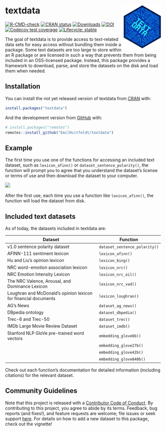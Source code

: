 
<!-- README.md is generated from README.Rmd. Please edit that file -->

# textdata <img src='man/figures/logo.png' align="right" height="139" />

<!-- badges: start -->

[![R-CMD-check](https://github.com/EmilHvitfeldt/textdata/actions/workflows/R-CMD-check.yaml/badge.svg)](https://github.com/EmilHvitfeldt/textdata/actions/workflows/R-CMD-check.yaml)
[![CRAN
status](https://www.r-pkg.org/badges/version/textdata)](https://CRAN.R-project.org/package=textdata)
[![Downloads](http://cranlogs.r-pkg.org/badges/textdata)](https://cran.r-project.org/package=textdata)
[![DOI](https://zenodo.org/badge/DOI/10.5281/zenodo.3244433.svg)](https://doi.org/10.5281/zenodo.3244433)
[![Codecov test
coverage](https://codecov.io/gh/EmilHvitfeldt/textdata/branch/master/graph/badge.svg)](https://app.codecov.io/gh/EmilHvitfeldt/textdata?branch=master)
[![Lifecycle:
stable](https://img.shields.io/badge/lifecycle-stable-brightgreen.svg)](https://lifecycle.r-lib.org/articles/stages.html)
<!-- badges: end -->

The goal of textdata is to provide access to text-related data sets for
easy access without bundling them inside a package. Some text datasets
are too large to store within an R package or are licensed in such a way
that prevents them from being included in an OSS-licensed package.
Instead, this package provides a framework to download, parse, and store
the datasets on the disk and load them when needed.

## Installation

You can install the not yet released version of textdata from
[CRAN](https://CRAN.R-project.org) with:

``` r
install.packages("textdata")
```

And the development version from [GitHub](https://github.com/) with:

``` r
# install.packages("remotes")
remotes::install_github("EmilHvitfeldt/textdata")
```

## Example

The first time you use one of the functions for accessing an included
text dataset, such as `lexicon_afinn()` or
`dataset_sentence_polarity()`, the function will prompt you to agree
that you understand the dataset’s license or terms of use and then
download the dataset to your computer.

![](man/figures/textdata_demo.gif)

After the first use, each time you use a function like
`lexicon_afinn()`, the function will load the dataset from disk.

## Included text datasets

As of today, the datasets included in textdata are:

| Dataset                                                         | Function                      |
|-----------------------------------------------------------------|-------------------------------|
| v1.0 sentence polarity dataset                                  | `dataset_sentence_polarity()` |
| AFINN-111 sentiment lexicon                                     | `lexicon_afinn()`             |
| Hu and Liu’s opinion lexicon                                    | `lexicon_bing()`              |
| NRC word-emotion association lexicon                            | `lexicon_nrc()`               |
| NRC Emotion Intensity Lexicon                                   | `lexicon_nrc_eil()`           |
| The NRC Valence, Arousal, and Dominance Lexicon                 | `lexicon_nrc_vad()`           |
| Loughran and McDonald’s opinion lexicon for financial documents | `lexicon_loughran()`          |
| AG’s News                                                       | `dataset_ag_news()`           |
| DBpedia ontology                                                | `dataset_dbpedia()`           |
| Trec-6 and Trec-50                                              | `dataset_trec()`              |
| IMDb Large Movie Review Dataset                                 | `dataset_imdb()`              |
| Stanford NLP GloVe pre-trained word vectors                     | `embedding_glove6b()`         |
|                                                                 | `embedding_glove27b()`        |
|                                                                 | `embedding_glove42b()`        |
|                                                                 | `embedding_glove840b()`       |

Check out each function’s documentation for detailed information
(including citations) for the relevant dataset.

## Community Guidelines

Note that this project is released with a [Contributor Code of
Conduct](https://github.com/EmilHvitfeldt/textdata/blob/master/CODE_OF_CONDUCT.md).
By contributing to this project, you agree to abide by its terms.
Feedback, bug reports (and fixes!), and feature requests are welcome;
file issues or seek support
[here](https://github.com/EmilHvitfeldt/textdata/issues). For details on
how to add a new dataset to this package, check out the vignette!
